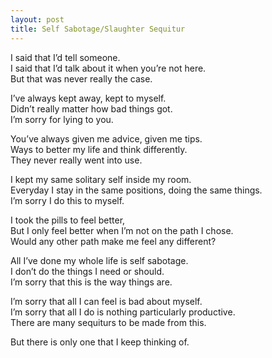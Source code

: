 ```yaml
---
layout: post
title: Self Sabotage/Slaughter Sequitur
---
```

I said that I’d tell someone. <br>
I said that I’d talk about it when you’re not here. <br>
But that was never really the case.

I’ve always kept away, kept to myself. <br>
Didn’t really matter how bad things got. <br>
I’m sorry for lying to you.

You’ve always given me advice, given me tips. <br>
Ways to better my life and think differently. <br>
They never really went into use.

I kept my same solitary self inside my room. <br>
Everyday I stay in the same positions, doing the same things. <br>
I’m sorry I do this to myself.

I took the pills to feel better, <br>
But I only feel better when I’m not on the path I chose. <br>
Would any other path make me feel any different?

All I’ve done my whole life is self sabotage. <br>
I don’t do the things I need or should. <br>
I’m sorry that this is the way things are.

I’m sorry that all I can feel is bad about myself. <br>
I’m sorry that all I do is nothing particularly productive. <br>
There are many sequiturs to be made from this.

But there is only one that I keep thinking of.
